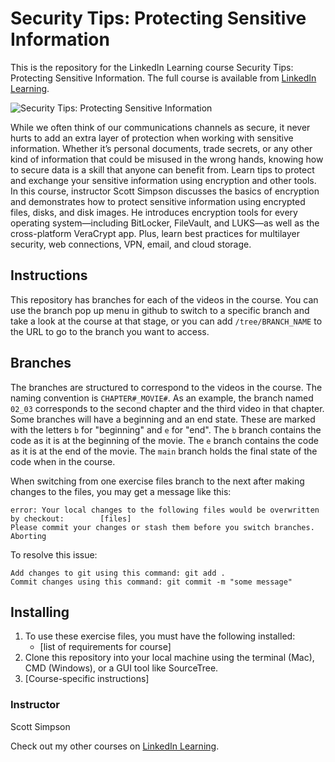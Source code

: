 # Security Tips: Protecting Sensitive Information
This is the repository for the LinkedIn Learning course Security Tips: Protecting Sensitive Information. The full course is available from [LinkedIn Learning][lil-course-url].

![Security Tips: Protecting Sensitive Information][lil-thumbnail-url] 

While we often think of our communications channels as secure, it never hurts to add an extra layer of protection when working with sensitive information. Whether it’s personal documents, trade secrets, or any other kind of information that could be misused in the wrong hands, knowing how to secure data is a skill that anyone can benefit from. Learn tips to protect and exchange your sensitive information using encryption and other tools. In this course, instructor Scott Simpson discusses the basics of encryption and demonstrates how to protect sensitive information using encrypted files, disks, and disk images. He introduces encryption tools for every operating system—including BitLocker, FileVault, and LUKS—as well as the cross-platform VeraCrypt app. Plus, learn best practices for multilayer security, web connections, VPN, email, and cloud storage.

## Instructions
This repository has branches for each of the videos in the course. You can use the branch pop up menu in github to switch to a specific branch and take a look at the course at that stage, or you can add `/tree/BRANCH_NAME` to the URL to go to the branch you want to access.

## Branches
The branches are structured to correspond to the videos in the course. The naming convention is `CHAPTER#_MOVIE#`. As an example, the branch named `02_03` corresponds to the second chapter and the third video in that chapter. 
Some branches will have a beginning and an end state. These are marked with the letters `b` for "beginning" and `e` for "end". The `b` branch contains the code as it is at the beginning of the movie. The `e` branch contains the code as it is at the end of the movie. The `main` branch holds the final state of the code when in the course.

When switching from one exercise files branch to the next after making changes to the files, you may get a message like this:

    error: Your local changes to the following files would be overwritten by checkout:        [files]
    Please commit your changes or stash them before you switch branches.
    Aborting

To resolve this issue:
	
    Add changes to git using this command: git add .
	Commit changes using this command: git commit -m "some message"

## Installing
1. To use these exercise files, you must have the following installed:
	- [list of requirements for course]
2. Clone this repository into your local machine using the terminal (Mac), CMD (Windows), or a GUI tool like SourceTree.
3. [Course-specific instructions]


### Instructor

Scott Simpson 

                            

Check out my other courses on [LinkedIn Learning](https://www.linkedin.com/learning/instructors/scott-simpson).

[lil-course-url]: https://www.linkedin.com/learning/security-tips-protecting-sensitive-information
[lil-thumbnail-url]: https://cdn.lynda.com/course/2883014/2883014-1621363636089-16x9.jpg
